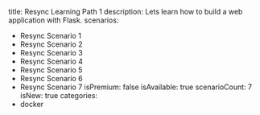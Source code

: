 title: Resync Learning Path 1
description: Lets learn how to build a web application with Flask.
scenarios: 
  - Resync Scenario 1
  - Resync Scenario 2
  - Resync Scenario 3
  - Resync Scenario 4
  - Resync Scenario 5
  - Resync Scenario 6
  - Resync Scenario 7
isPremium: false
isAvailable: true
scenarioCount: 7
isNew: true
categories: 
  - docker
